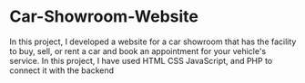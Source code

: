 # Car-Showroom-Website
In this project, I developed a website for a car showroom that has the facility to buy, sell, or rent a car and book an appointment for your vehicle's service. In this project, I have used HTML CSS JavaScript, and PHP to connect it with the backend
